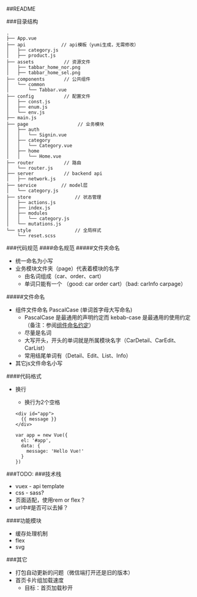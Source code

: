 ##README

###目录结构

```
.
├── App.vue
├── api		        // api模板（yumi生成，无需修改）
│   ├── category.js
│   ├── product.js
├── assets		     // 资源文件
│   ├── tabbar_home_nor.png
│   ├── tabbar_home_sel.png
├── components		 // 公共组件
│   └── common
│       └── Tabbar.vue
├── config		     // 配置文件
│   ├── const.js
│   ├── enum.js
│   └── env.js
├── main.js
├── page			      // 业务模块
│   ├── auth
│   │   └── Signin.vue
│   ├── category
│   │   └── Category.vue
│   ├── home
│   │   └── Home.vue
├── router		     // 路由
│   └── router.js
├── server		     // backend api
│   ├── network.js
├── service		    // model层
│   └── category.js
├── store			     // 状态管理
│   ├── actions.js
│   ├── index.js
│   ├── modules
│   │   └── category.js
│   └── mutations.js
└── style			     // 全局样式
    └── reset.scss
```    

###代码规范
####命名规范
#####文件夹命名
* 统一命名为小写 
* 业务模块文件夹（page）代表着模块的名字
	* 由名词组成（car、order、cart）
	* 单词只能有一个 （good: car order cart）（bad: carInfo carpage）

#####文件命名
* 组件文件命名 PascalCase (单词首字母大写命名)
	* PascalCase 是最通用的声明约定而 kebab-case 是最通用的使用约定（备注：参阅[组件命名约定](https://cn.vuejs.org/v2/guide/components.html#%E7%BB%84%E4%BB%B6%E5%91%BD%E5%90%8D%E7%BA%A6%E5%AE%9A)）	
	* 尽量是名词
	* 大写开头，开头的单词就是所属模块名字（CarDetail、CarEdit、CarList）
	* 常用结尾单词有（Detail、Edit、List、Info）
* 其它js文件命名小写 

####代码格式
* 换行
	* 换行为2个空格
	
	```
	<div id="app">
  	  {{ message }}
	</div>
	```
	
	```
	var app = new Vue({
	  el: '#app',
	  data: {
	    message: 'Hello Vue!'
	  }
	})
	```

###TODO:
###技术栈
* vuex - api template
* css - sass?
* 页面适配，使用rem or flex？	 
* url中#是否可以去掉？

####功能模块
* 缓存处理机制
* flex 
* svg

###其它
* 打包自动更新的问题（微信端打开还是旧的版本） 
* 首页卡片组加载速度
	* 目标：首页加载秒开